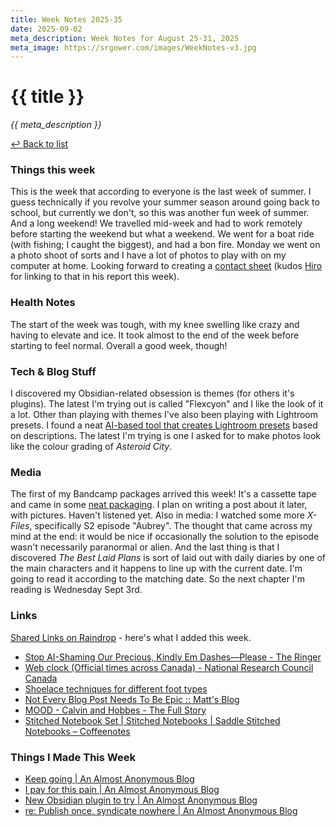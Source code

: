 ```yaml
---
title: Week Notes 2025-35
date: 2025-09-02
meta_description: Week Notes for August 25-31, 2025
meta_image: https://srgower.com/images/WeekNotes-v3.jpg
---
```


# {{ title }}

*{{ meta_description }}*

[↩ Back to list](/weeknotes/)

### Things this week 
This is the week that according to everyone is the last week of summer. I guess technically if you revolve your summer season around going back to school, but currently we don't, so this was another fun week of summer. And a long weekend! We travelled mid-week and had to work remotely before starting the weekend but what a weekend. We went for a boat ride (with fishing; I caught the biggest), and had a bon fire. Monday we went on a photo shoot of sorts and I have a lot of photos to play with on my computer at home. Looking forward to creating a [contact sheet](https://www.capa.cx/) (kudos <a href="https://hiro.report" class="nametag">Hiro</a> for linking to that in his report this week). 
### Health Notes
The start of the week was tough, with my knee swelling like crazy and having to elevate and ice. It took almost to the end of the week before starting to feel normal.  Overall a good week, though! 
### Tech & Blog Stuff 
I discovered my Obsidian-related obsession is themes (for others it's plugins). The latest I'm trying out is called "Flexcyon" and I like the look of it a lot. Other than playing with themes I've also been playing with Lightroom presets. I found a neat [AI-based tool that creates Lightroom presets](https://presetgenerator.futc.de/) based on descriptions. The latest I'm trying is one I asked for to make photos look like the colour grading of *Asteroid City*. 
### Media 
The first of my Bandcamp packages arrived this week! It's a cassette tape and came in some [neat packaging](https://ottawa.place/@srgower/115097169632866176). I plan on writing a post about it later, with pictures. Haven't listened yet. 
Also in media: I watched some more *X-Files*, specifically S2 episode "Aubrey". The thought that came across my mind at the end: it would be nice if occasionally the solution to the episode wasn't necessarily paranormal or alien. 
And the last thing is that I discovered *The Best Laid Plans* is sort of laid out with daily diaries by one of the main characters and it happens to line up with the current date. I'm going to read it according to the matching date. So the next chapter I'm reading is Wednesday Sept 3rd. 
### Links 
[Shared Links on Raindrop](https://raindrop.io/srgower/shared-links-56296964) - here's what I added this week. 
- [Stop AI-Shaming Our Precious, Kindly Em Dashes—Please - The Ringer](https://www.theringer.com/2025/08/20/pop-culture/em-dash-use-ai-artificial-intelligence-chatgpt-google-gemini)
- [Web clock (Official times across Canada) - National Research Council Canada](https://nrc.canada.ca/en/web-clock/)
- [Shoelace techniques for different foot types](https://www.reddit.com/r/coolguides/comments/m424ja/shoe_lace_techniques_for_different_foot_types_or/)
- [Not Every Blog Post Needs To Be Epic :: Matt's Blog](https://mtwb.blog/posts/2025/blaugust2025/not-every-blog-post-needs-to-be-epic/)
- [MOOD - Calvin and Hobbes - The Full Story](https://web.mit.edu/manoli/mood/www/calvin-full.html)
- [Stitched Notebook Set \| Stitched Notebooks \| Saddle Stitched Notebooks – Coffeenotes](https://coffeenotes.shop/collections/stitched-notebooks)

### Things I Made This Week
- [Keep going \| An Almost Anonymous Blog](https://lwgrs.bearblog.dev/keep-going/)
- [I pay for this pain | An Almost Anonymous Blog](https://lwgrs.bearblog.dev/i-pay-for-this-pain/)
- [New Obsidian plugin to try | An Almost Anonymous Blog](https://lwgrs.bearblog.dev/new-obsidian-plugin-to-try/)
- [re: Publish once, syndicate nowhere | An Almost Anonymous Blog](https://lwgrs.bearblog.dev/re-publish-once-syndicate-nowhere/)

